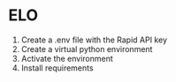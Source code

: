 # ELO

1. Create a .env file with the Rapid API key
1. Create a virtual python environment
1. Activate the environment
1. Install requirements
